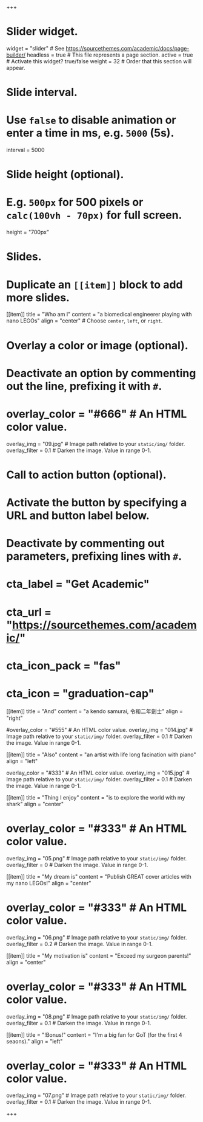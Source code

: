 +++
# Slider widget.
widget = "slider"  # See https://sourcethemes.com/academic/docs/page-builder/
headless = true  # This file represents a page section.
active = true  # Activate this widget? true/false
weight = 32  # Order that this section will appear.

# Slide interval.
# Use `false` to disable animation or enter a time in ms, e.g. `5000` (5s).
interval = 5000

# Slide height (optional).
# E.g. `500px` for 500 pixels or `calc(100vh - 70px)` for full screen.
height = "700px"

# Slides.
# Duplicate an `[[item]]` block to add more slides.
[[item]]
  title = "Who am I"
  content = "a biomedical engineerer playing with nano LEGOs"
  align = "center"  # Choose `center`, `left`, or `right`.

  # Overlay a color or image (optional).
  #   Deactivate an option by commenting out the line, prefixing it with `#`.
 # overlay_color = "#666"  # An HTML color value.
  overlay_img = "09.jpg"  # Image path relative to your `static/img/` folder.
  overlay_filter = 0.1  # Darken the image. Value in range 0-1.

  # Call to action button (optional).
  #   Activate the button by specifying a URL and button label below.
  #   Deactivate by commenting out parameters, prefixing lines with `#`.
  # cta_label = "Get Academic"
  # cta_url = "https://sourcethemes.com/academic/"
  # cta_icon_pack = "fas"
  # cta_icon = "graduation-cap"

  
[[item]]
  title = "And"
  content = "a kendo samurai, 令和二年劍士"
  align = "right"

  #overlay_color = "#555"  # An HTML color value.
  overlay_img = "014.jpg"  # Image path relative to your `static/img/` folder.
  overlay_filter = 0.1  # Darken the image. Value in range 0-1.
  
 [[item]]
   title = "Also"
   content = "an artist with life long facination with piano"
   align = "left"

   overlay_color = "#333"  # An HTML color value.
   overlay_img = "015.jpg"  # Image path relative to your `static/img/` folder.
   overlay_filter = 0.1  # Darken the image. Value in range 0-1.
  
  
   [[item]]
  title = "Thing I enjoy"
  content = "is to explore the world with my shark"
  align = "center"

 # overlay_color = "#333"  # An HTML color value.
  overlay_img = "05.png"  # Image path relative to your `static/img/` folder.
  overlay_filter = 0  # Darken the image. Value in range 0-1.

[[item]]
  title = "My dream is"
  content = "Publish GREAT cover articles with my nano LEGOs!"
  align = "center"

 # overlay_color = "#333"  # An HTML color value.
  overlay_img = "06.png"  # Image path relative to your `static/img/` folder.
  overlay_filter = 0.2  # Darken the image. Value in range 0-1.

  [[item]]
  title = "My motivation is"
  content = "Exceed my surgeon parents!"
  align = "center"

 # overlay_color = "#333"  # An HTML color value.
  overlay_img = "08.png"  # Image path relative to your `static/img/` folder.
  overlay_filter = 0.1  # Darken the image. Value in range 0-1.

[[item]]
  title = "!Bonus!"
  content = "I'm a big fan for GoT (for the first 4 seaons)."
  align = "left"

 # overlay_color = "#333"  # An HTML color value.
  overlay_img = "07.png"  # Image path relative to your `static/img/` folder.
  overlay_filter = 0.1  # Darken the image. Value in range 0-1.
  
 
  
 
+++
